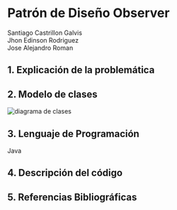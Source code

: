 # Patrón de Diseño Observer
Santiago Castrillon Galvis <br/>
Jhon Edinson Rodriguez <br/>
Jose Alejandro Roman <br/>


## 1. Explicación de la problemática



## 2. Modelo de clases

![diagrama de clases](https://user-images.githubusercontent.com/33042735/48373078-b159d880-e68e-11e8-98f0-16bb43f80a77.jpeg)

## 3. Lenguaje de Programación
Java

## 4. Descripción del código


## 5. Referencias Bibliográficas




